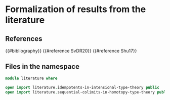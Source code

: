 # Formalization of results from the literature

## References

{{#bibliography}} {{#reference SvDR20}} {{#reference Shu17}}

## Files in the namespace

```agda
module literature where

open import literature.idempotents-in-intensional-type-theory public
open import literature.sequential-colimits-in-homotopy-type-theory public
```

